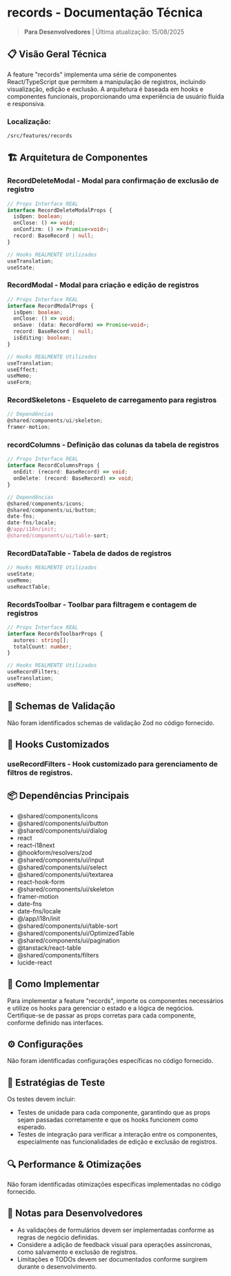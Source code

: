 # records - Documentação Técnica

> **Para Desenvolvedores** | Última atualização: 15/08/2025

## 📋 Visão Geral Técnica

A feature "records" implementa uma série de componentes React/TypeScript que permitem a manipulação de registros, incluindo visualização, edição e exclusão. A arquitetura é baseada em hooks e componentes funcionais, proporcionando uma experiência de usuário fluida e responsiva.

### **Localização:**
```
/src/features/records
```

## 🏗️ Arquitetura de Componentes

### **RecordDeleteModal** - Modal para confirmação de exclusão de registro
```typescript
// Props Interface REAL
interface RecordDeleteModalProps {
  isOpen: boolean;
  onClose: () => void;
  onConfirm: () => Promise<void>;
  record: BaseRecord | null;
}

// Hooks REALMENTE Utilizados
useTranslation;
useState;
```

### **RecordModal** - Modal para criação e edição de registros
```typescript
// Props Interface REAL
interface RecordModalProps {
  isOpen: boolean;
  onClose: () => void;
  onSave: (data: RecordForm) => Promise<void>;
  record: BaseRecord | null;
  isEditing: boolean;
}

// Hooks REALMENTE Utilizados
useTranslation;
useEffect;
useMemo;
useForm;
```

### **RecordSkeletons** - Esqueleto de carregamento para registros
```typescript
// Dependências
@shared/components/ui/skeleton;
framer-motion;
```

### **recordColumns** - Definição das colunas da tabela de registros
```typescript
// Props Interface REAL
interface RecordColumnsProps {
  onEdit: (record: BaseRecord) => void;
  onDelete: (record: BaseRecord) => void;
}

// Dependências
@shared/components/icons;
@shared/components/ui/button;
date-fns;
date-fns/locale;
@/app/i18n/init;
@shared/components/ui/table-sort;
```

### **RecordDataTable** - Tabela de dados de registros
```typescript
// Hooks REALMENTE Utilizados
useState;
useMemo;
useReactTable;
```

### **RecordsToolbar** - Toolbar para filtragem e contagem de registros
```typescript
// Props Interface REAL
interface RecordsToolbarProps {
  autores: string[];
  totalCount: number;
}

// Hooks REALMENTE Utilizados
useRecordFilters;
useTranslation;
useMemo;
```

## 🔧 Schemas de Validação

Não foram identificados schemas de validação Zod no código fornecido.

## 🎯 Hooks Customizados

### **useRecordFilters** - Hook customizado para gerenciamento de filtros de registros.

## 📦 Dependências Principais

- @shared/components/icons
- @shared/components/ui/button
- @shared/components/ui/dialog
- react
- react-i18next
- @hookform/resolvers/zod
- @shared/components/ui/input
- @shared/components/ui/select
- @shared/components/ui/textarea
- react-hook-form
- @shared/components/ui/skeleton
- framer-motion
- date-fns
- date-fns/locale
- @/app/i18n/init
- @shared/components/ui/table-sort
- @shared/components/ui/OptimizedTable
- @shared/components/ui/pagination
- @tanstack/react-table
- @shared/components/filters
- lucide-react

## 🚀 Como Implementar

Para implementar a feature "records", importe os componentes necessários e utilize os hooks para gerenciar o estado e a lógica de negócios. Certifique-se de passar as props corretas para cada componente, conforme definido nas interfaces.

## ⚙️ Configurações

Não foram identificadas configurações específicas no código fornecido.

## 🧪 Estratégias de Teste

Os testes devem incluir:
- Testes de unidade para cada componente, garantindo que as props sejam passadas corretamente e que os hooks funcionem como esperado.
- Testes de integração para verificar a interação entre os componentes, especialmente nas funcionalidades de edição e exclusão de registros.

## 🔍 Performance & Otimizações

Não foram identificadas otimizações específicas implementadas no código fornecido.

## 📝 Notas para Desenvolvedores

- As validações de formulários devem ser implementadas conforme as regras de negócio definidas.
- Considere a adição de feedback visual para operações assíncronas, como salvamento e exclusão de registros.
- Limitações e TODOs devem ser documentados conforme surgirem durante o desenvolvimento.